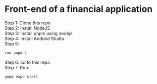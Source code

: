 # Front-end of a financial application
Step 1: Clone this repo <br />
Step 2: Install NodeJS <br />
Step 3: Install pnpm using nodejs <br />
Step 4: Install Android Studio <br />
Step 5: <br />
```bash
run pnpm i
```
Step 6: cd to this repo <br />
Step 7: Run: <br />
```bash
pnpm expo start
```
